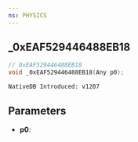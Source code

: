 ```yaml
---
ns: PHYSICS
---
```

## _0xEAF529446488EB18

```c
// 0xEAF529446488EB18
void _0xEAF529446488EB18(Any p0);
```

```
NativeDB Introduced: v1207
```

## Parameters
* **p0**:
